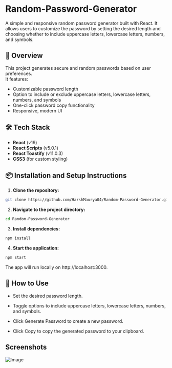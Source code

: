 # Random-Password-Generator

A simple and responsive random password generator built with React. It allows users to customize the password by setting the desired length and choosing whether to include uppercase letters, lowercase letters, numbers, and symbols.

## 🚀 Overview

This project generates secure and random passwords based on user preferences.  
It features:
- Customizable password length
- Option to include or exclude uppercase letters, lowercase letters, numbers, and symbols
- One-click password copy functionality
- Responsive, modern UI

## 🛠️ Tech Stack

- **React** (v19)
- **React Scripts** (v5.0.1)
- **React Toastify** (v11.0.3)
- **CSS3** (for custom styling) 

## 📦 Installation and Setup Instructions

1. **Clone the repository:**

```bash
git clone https://github.com/HarshMaurya04/Random-Password-Generator.git
```

2. **Navigate to the project directory:**

```bash
cd Random-Password-Generator
```

3. **Install dependencies:**

```bash
npm install
```

4. **Start the application:**

```bash
npm start
```
The app will run locally on http://localhost:3000.


## 🧩 How to Use
- Set the desired password length.

- Toggle options to include uppercase letters, lowercase letters, numbers, and symbols.

- Click Generate Password to create a new password.

- Click Copy to copy the generated password to your clipboard.


## Screenshots

![Image](https://github.com/user-attachments/assets/b85f2a90-f5a6-47b3-9dfd-6f542c25c6b4)
